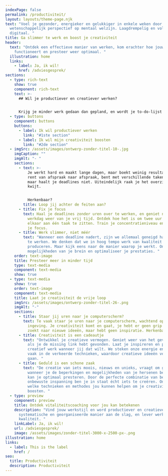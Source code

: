 ```yaml
---
indexPage: false
permalink: /productiviteit/
layout: layouts/theme-page.njk
text: "Voel je gezonder, energieker en gelukkiger in enkele weken door een uniek
  wetenschappelijk perspectief op mentaal welzijn. Laagdrempelig en volledig
  digitaal. "
title: Ga slimmer te werk en boost je creativiteit
header:
  text: "Ontdek een effectieve manier van werken, kom erachter hoe jouw brein
    functioneert en presteer weer optimaal. "
  illustration: home
  links:
    - label: Ja, ik wil!
      href: /adviesgesprek/
sections:
  - type: rich-text
    show: true
    component: rich-text
    text: >-
      ## Wil je productiever en creatiever werken?


      Krijg je minder werk gedaan dan gepland, en wordt je to-do-lijst alleen maar langer? Zit je tegen beter weten in te wachten op een creatieve ingeving? Ontdek hoe je productiever én creatiever wordt in je werk.
  - type: buttons
    component: buttons
    buttons:
      - label: Ik wil productiever werken
        link: "#1ste section"
      - label: Ik wil mijn creativiteit boosten
        link: "#2de section"
  - imgSrc: /assets/images/ontwerp-zonder-titel-10-.jpg
    imgCaption: ""
    imgAlt: "- "
    sections:
      - text: >-
          Je werkt hard en maakt lange dagen, maar boekt weinig resultaat. Je
          rent van afspraak naar afspraak, bent met verschillende taken bezig,
          maar haalt je deadlines niet. Uiteindelijk raak je het overzicht
          kwijt. 


          Herkenbaar? 
        title: Loop jij achter de feiten aan?
      - title: Fix je focus
        text: Haal je deadlines zonder uren over te werken, en geniet na een succesvolle
          werkdag weer van je vrij tijd. Ontdek hoe het is om twee uur achter
          elkaar aan één taak te zitten. Train je concentratieniveau en herwin
          je focus.
      - title: Werk slimmer, niet méér
        text: "Wanneer een deadline nadert, zijn we allemaal geneigd harder en sneller
          te werken. We denken dat we in hoog tempo werk van kwaliteit kunnen
          produceren. Maar kijk eens naar de manier waarop je werkt. Ontdek de
          mogelijkheden van je brein en optimaliseer je prestaties. "
    order: text-image
    title: Presteer meer in minder tijd
    type: text-media
    component: text-media
    show: true
  - type: text-media
    show: true
    order: text-image
    component: text-media
    title: Laat je creativiteit de vrije loop
    imgSrc: /assets/images/ontwerp-zonder-titel-26-.png
    imgAlt: "-"
    sections:
      - title: Staar jij uren naar je computerscherm?
        text: Te vaak staar je uren naar je computerscherm, wachtend op een creatieve
          ingeving. Je creativiteit komt en gaat, je hebt er geen grip op. Je
          zoekt naar nieuwe ideeën, maar hebt geen inspiratie. Herkenbaar?
      - title: Creativiteit is een cadeautje
        text: "Ontwikkel je creatieve vermogen. Geniet weer van het gevoel dat je krijgt
          als je de missing link hebt gevonden. Laat je inspireren en produceer
          creatief werk wanneer jij dat wilt. We steken onze energie en tijd
          vaak in de verkeerde technieken, waardoor creatieve ideeën verloren
          gaan. "
      - title: Geduld is een schone zaak
        text: "De creatie van iets moois, nieuws en unieks, vraagt om geduld. Alleen
          wanneer je de beperkingen en mogelijkheden van je hersenen begrijpt,
          kan je optimaal presteren. Door de perfecte combinatie van bewuste en
          onbewuste inspanning ben je in staat écht iets te creëren. Ontdek
          welke technieken en methodes jou kunnen helpen om je creativiteit te
          boosten. "
  - type: preview
    component: preview
    title: Ontdek vitaliteitscoaching voor jou kan betekenen
    description: "Vind jouw werkstijl en word productiever en creatiever. Ga op een
      systematische en georganiseerde manier aan de slag, en lever werk van
      kwaliteit. "
    linkLabel: Ja, ik wil!
    url: /adviesgesprek/
    image: /assets/images/zonder-titel-3000-x-2500-px-.png
illustration: home
links:
  - label: This is the label
    href: /
seo:
  title: Productiviteit
  description: Productiviteit
---
```

